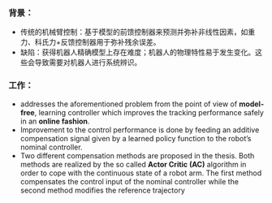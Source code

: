 ### 背景：

* 传统的机械臂控制：基于模型的前馈控制器来预测并弥补非线性因素，如重力、科氏力+反馈控制器用于弥补残余误差。
* 缺陷：获得机器人精确模型上存在难度；机器人的物理特性易于发生变化。这些会导致需要对机器人进行系统辨识。

### 工作：

* addresses the aforementioned problem from the point of view of **model-free**, learning controller which improves the tracking performance safely in an **online fashion**. 
* Improvement to the control performance is done by feeding an additive compensation signal given by a learned policy function to the robot’s nominal controller.
* Two different compensation methods are proposed in the thesis. Both methods are realized by the so called **Actor Critic \(AC\)** algorithm in order to cope with the continuous state of a robot arm. The first method compensates the control input of the nominal controller while the second method modifies the reference trajectory



